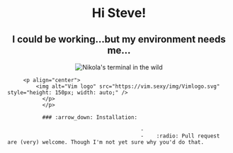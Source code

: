 <p align="center">
  <h1 align="center">Hi Steve!</h1>

<h2 align="center"> I could be working...but my environment needs me... </h2>

  <p align="center">
     <img alt="Nikola's terminal in the wild" src="https://raw.githubusercontent.com/nikolalsvk/dotfiles/master/dotfiles-in-the-wild.png" />
       </p>

         <p align="center">
             <img alt="Vim logo" src="https://vim.sexy/img/Vimlogo.svg" style="height: 150px; width: auto;" />
               </p>
               </p>

               ### :arrow_down: Installation:

                                              -
                                              -    :radio: Pull request are (very) welcome. Though I'm not yet sure why you'd do that. 
